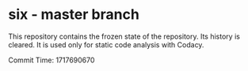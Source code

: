 # six - master branch

This repository contains the frozen state of the repository.
Its history is cleared. It is used only for static code
analysis with Codacy.

Commit Time: 1717690670